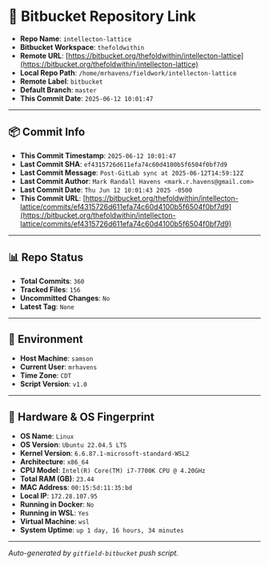 # 🔗 Bitbucket Repository Link

- **Repo Name**: `intellecton-lattice`
- **Bitbucket Workspace**: `thefoldwithin`
- **Remote URL**: [https://bitbucket.org/thefoldwithin/intellecton-lattice](https://bitbucket.org/thefoldwithin/intellecton-lattice)
- **Local Repo Path**: `/home/mrhavens/fieldwork/intellecton-lattice`
- **Remote Label**: `bitbucket`
- **Default Branch**: `master`
- **This Commit Date**: `2025-06-12 10:01:47`

---

## 📦 Commit Info

- **This Commit Timestamp**: `2025-06-12 10:01:47`
- **Last Commit SHA**: `ef4315726d611efa74c60d4100b5f6504f0bf7d9`
- **Last Commit Message**: `Post-GitLab sync at 2025-06-12T14:59:12Z`
- **Last Commit Author**: `Mark Randall Havens <mark.r.havens@gmail.com>`
- **Last Commit Date**: `Thu Jun 12 10:01:43 2025 -0500`
- **This Commit URL**: [https://bitbucket.org/thefoldwithin/intellecton-lattice/commits/ef4315726d611efa74c60d4100b5f6504f0bf7d9](https://bitbucket.org/thefoldwithin/intellecton-lattice/commits/ef4315726d611efa74c60d4100b5f6504f0bf7d9)

---

## 📊 Repo Status

- **Total Commits**: `360`
- **Tracked Files**: `156`
- **Uncommitted Changes**: `No`
- **Latest Tag**: `None`

---

## 🧭 Environment

- **Host Machine**: `samson`
- **Current User**: `mrhavens`
- **Time Zone**: `CDT`
- **Script Version**: `v1.0`

---

## 🧬 Hardware & OS Fingerprint

- **OS Name**: `Linux`
- **OS Version**: `Ubuntu 22.04.5 LTS`
- **Kernel Version**: `6.6.87.1-microsoft-standard-WSL2`
- **Architecture**: `x86_64`
- **CPU Model**: `Intel(R) Core(TM) i7-7700K CPU @ 4.20GHz`
- **Total RAM (GB)**: `23.44`
- **MAC Address**: `00:15:5d:11:35:bd`
- **Local IP**: `172.28.107.95`
- **Running in Docker**: `No`
- **Running in WSL**: `Yes`
- **Virtual Machine**: `wsl`
- **System Uptime**: `up 1 day, 16 hours, 34 minutes`

---

_Auto-generated by `gitfield-bitbucket` push script._
